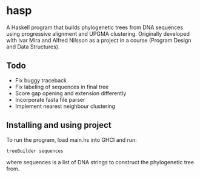 # hasp
A Haskell program that builds phylogenetic trees from DNA sequences using progressive alignment and UPGMA clustering.
Originally developed with Ivar Mira and Alfred Nilsson as a project in a course (Program Design and Data Structures).

## Todo
* Fix buggy traceback
* Fix labeling of sequences in final tree
* Score gap opening and extension differently
* Incorporate fasta file parser
* Implement nearest neighbour clustering

## Installing and using project
To run the program, load main.hs into GHCI and run:
```
treeBuilder sequences
```
where sequences is a list of DNA strings to construct the phylogenetic tree from.
